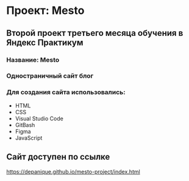 # Проект: Mesto

## Второй проект третьего месяца обучения в Яндекс Практикум

### Название: Mesto
### Одностраничный сайт блог
### Для создания сайта использовались:

* HTML
* CSS
* Visual Studio Code
* GitBash
* Figma
* JavaScript

## Сайт доступен по ссылке

https://depanique.github.io/mesto-project/index.html
